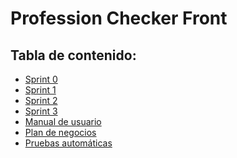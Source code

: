 # Profession Checker Front
## Tabla de contenido:
* [Sprint 0](https://github.com/Profesion-Checher/Professions-Checker-Back/wiki/Entrega-1-(Sprint-0))
* [Sprint 1](https://github.com/Profesion-Checher/Professions-Checker-Back/wiki/Entrega-2-(Sprint-1))
* [Sprint 2](https://github.com/Profesion-Checher/Professions-Checker-Back/wiki/Entrega-3-(Sprint-2))
* [Sprint 3](https://github.com/Profesion-Checher/Professions-Checker-Back/wiki/Entrega-4-(Sprint-3))
* [Manual de usuario](https://github.com/Profesion-Checher/Professions-Checker-Back/wiki/Manual-de-usuario)
* [Plan de negocios](https://github.com/Profesion-Checher/Professions-Checker-Back/wiki/Plan-de-negocios)
* [Pruebas automáticas](https://github.com/Profesion-Checher/Professions-Checker-Front/wiki/Pruebas-automáticas-de-software)
